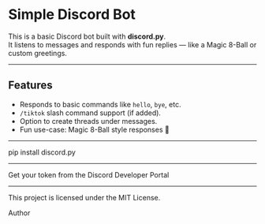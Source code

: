 # Simple Discord Bot

This is a basic Discord bot built with **discord.py**.  
It listens to messages and responds with fun replies — like a Magic 8-Ball or custom greetings.

---

## Features

- Responds to basic commands like `hello`, `bye`, etc.
- `/tiktok` slash command support (if added).
- Option to create threads under messages.
- Fun use-case: Magic 8-Ball style responses 🎱

---
pip install discord.py

---

Get your token from the Discord Developer Portal

---

This project is licensed under the MIT License.

Author


